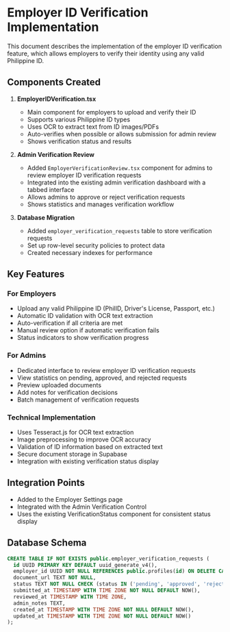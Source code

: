 # Employer ID Verification Implementation

This document describes the implementation of the employer ID verification feature, which allows employers to verify their identity using any valid Philippine ID.

## Components Created

1. **EmployerIDVerification.tsx**
   - Main component for employers to upload and verify their ID
   - Supports various Philippine ID types
   - Uses OCR to extract text from ID images/PDFs
   - Auto-verifies when possible or allows submission for admin review
   - Shows verification status and results

2. **Admin Verification Review**
   - Added `EmployerVerificationReview.tsx` component for admins to review employer ID verification requests
   - Integrated into the existing admin verification dashboard with a tabbed interface
   - Allows admins to approve or reject verification requests
   - Shows statistics and manages verification workflow

3. **Database Migration**
   - Added `employer_verification_requests` table to store verification requests
   - Set up row-level security policies to protect data
   - Created necessary indexes for performance

## Key Features

### For Employers
- Upload any valid Philippine ID (PhilID, Driver's License, Passport, etc.)
- Automatic ID validation with OCR text extraction
- Auto-verification if all criteria are met
- Manual review option if automatic verification fails
- Status indicators to show verification progress

### For Admins
- Dedicated interface to review employer ID verification requests
- View statistics on pending, approved, and rejected requests
- Preview uploaded documents
- Add notes for verification decisions
- Batch management of verification requests

### Technical Implementation
- Uses Tesseract.js for OCR text extraction
- Image preprocessing to improve OCR accuracy
- Validation of ID information based on extracted text
- Secure document storage in Supabase
- Integration with existing verification status display

## Integration Points
- Added to the Employer Settings page
- Integrated with the Admin Verification Control
- Uses the existing VerificationStatus component for consistent status display

## Database Schema
```sql
CREATE TABLE IF NOT EXISTS public.employer_verification_requests (
  id UUID PRIMARY KEY DEFAULT uuid_generate_v4(),
  employer_id UUID NOT NULL REFERENCES public.profiles(id) ON DELETE CASCADE,
  document_url TEXT NOT NULL,
  status TEXT NOT NULL CHECK (status IN ('pending', 'approved', 'rejected')),
  submitted_at TIMESTAMP WITH TIME ZONE NOT NULL DEFAULT NOW(),
  reviewed_at TIMESTAMP WITH TIME ZONE,
  admin_notes TEXT,
  created_at TIMESTAMP WITH TIME ZONE NOT NULL DEFAULT NOW(),
  updated_at TIMESTAMP WITH TIME ZONE NOT NULL DEFAULT NOW()
);
``` 